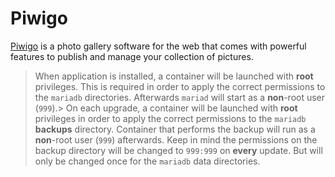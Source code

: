 # Piwigo

[Piwigo](https://piwigo.org/) is a photo gallery software for the web that comes with powerful features to
publish and manage your collection of pictures.

> When application is installed, a container will be launched with **root** privileges.
> This is required in order to apply the correct permissions to the `mariadb` directories.
> Afterwards `mariad` will start as a **non**-root user (`999`).>
> On each upgrade, a container will be launched with **root** privileges in order to
> apply the correct permissions to the `mariadb` **backups** directory.
> Container that performs the backup will run as a **non**-root user (`999`) afterwards.
> Keep in mind the permissions on the backup directory will be changed to `999:999` on **every** update.
> But will only be changed once for the `mariadb` data directories.
